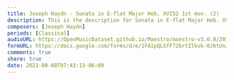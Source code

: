 ```yaml
---
title: Joseph Haydn - Sonata in E-flat Major Hob. XVI52 1st mov. (2)
description: This is the description for Sonata in E-flat Major Hob. XVI52 1st mov. by Joseph Haydn
composers: [Joseph Haydn]
periods: [Classical]
audioURL: https://OpenMusicDataset.github.io/Maestro/maestro-v3.0.0/2013/ORIG-MIDI_02_7_7_13_Group__MID--AUDIO_15_R1_2013_wav--2.midi
formURL: https://docs.google.com/forms/d/e/1FAIpQLSfF72brtZlkvk-0J6tUnJ-MhYK2k025TO85Phc-XuNNWk3YgA/viewform
comments: true
share: true
date: 2021-08-08T07:43:13-06:00
---
```

